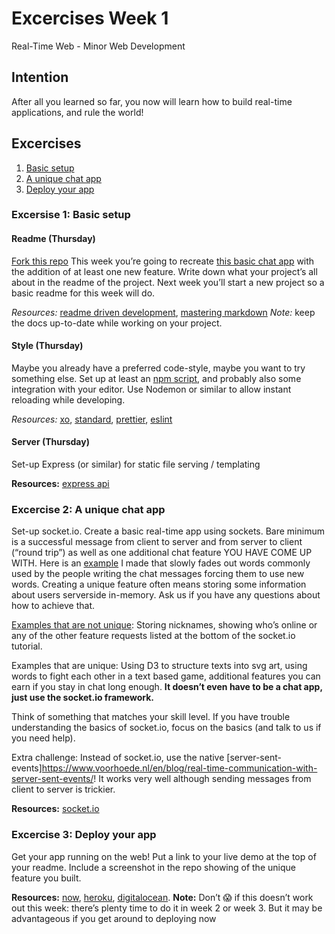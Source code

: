 # Excercises Week 1
Real-Time Web - Minor Web Development 

## Intention

After all you learned so far, you now will learn how to build real-time applications, and rule the world!


## Excercises
1. [Basic setup][excercise1]
2. [A unique chat app ][excercise2]
3. [Deploy your app][excercise3]

### Excersise 1: Basic setup

#### Readme (Thursday)
[Fork this repo][repo]
This week you’re going to recreate [this basic chat app][socket.io chat] with the addition of at least one new feature. Write down what your project’s all about in the readme of the project. Next week you’ll start a new project so a basic readme for this week will do.

*Resources:* [readme driven development][rdd], [mastering markdown][markdown]
*Note:* keep the docs up-to-date while working on your project.

#### Style (Thursday) 
Maybe you already have a preferred code-style, maybe you want to try something else.
Set up at least an [npm script][npm], and probably also some integration with your editor. Use Nodemon or similar to allow instant reloading while developing.

*Resources:* [xo], [standard][standard], [prettier][prettier], [eslint][eslint]

#### Server (Thursday)
Set-up Express (or similar) for static file serving / templating

**Resources:** [express api][express api]

### Excercise 2: A unique chat app 

Set-up socket.io. Create a basic real-time app using sockets. Bare minimum is a successful message from client to server and from server to client (“round trip”) as well as one additional chat feature YOU HAVE COME UP WITH. Here is an [example][example razpudding] I made that slowly fades out words commonly used by the people writing the chat messages forcing them to use new words.
Creating a unique feature often means storing some information about users serverside in-memory. Ask us if you have any questions about how to achieve that.

[Examples that are not unique][get started]: Storing nicknames, showing who’s online or any of the other feature requests listed at the bottom of the socket.io tutorial.

Examples that are unique: Using D3 to structure texts into svg art, using words to fight each other in a text based game, additional features you can earn if you stay in chat long enough.
**It doesn’t even have to be a chat app, just use the socket.io framework.**

Think of something that matches your skill level. If you have trouble understanding the basics of socket.io, focus on the basics (and talk to us if you need help).

Extra challenge: Instead of socket.io, use the native [server-sent-events]https://www.voorhoede.nl/en/blog/real-time-communication-with-server-sent-events/! It works very well although sending messages from client to server is trickier.

**Resources:** [socket.io]

### Excercise 3: Deploy your app
Get your app running on the web! Put a link to your live demo at the top of your readme. Include a screenshot in the repo showing of the unique feature you built.

**Resources:** [now], [heroku], [digitalocean].
**Note:** Don’t 😱 if this doesn’t work out this week: there’s plenty time to do it in week 2 or week 3. But it may be advantageous if you get around to deploying now


[excercise1]:https://github.com/cmda-minor-web/real-time-web-1819/blob/master/week-1.md#excersise-1-basic-setup 
[excercise2]:https://github.com/cmda-minor-web/real-time-web-1819/blob/master/week-1.md#excercise-2-a-unique-chat-app 
[excercise3]:https://github.com/cmda-minor-web/real-time-web-1819/blob/master/week-1.md#excercise-3-deploy-your-app
[repo]:https://github.com/cmda-minor-web/real-time-web-1819
[socket.io]:https://socket.io/
[socket.io chat]:https://socket.io/demos/chat/
[npm]:https://docs.npmjs.com/cli/run-script
[rdd]:http://tom.preston-werner.com/2010/08/23/readme-driven-development.html
[markdown]:https://guides.github.com/features/mastering-markdown/
[xo]:https://github.com/xojs/xo
[standard]:https://github.com/standard/standard
[prettier]:https://github.com/prettier/prettier
[eslint]:https://github.com/eslint/eslint
[express api]:https://expressjs.com/en/4x/api.html
[example razpudding]: https://github.com/Razpudding/socketio-chat-app
[get started]:https://socket.io/get-started/chat/
[sse]:https://www.voorhoede.nl/en/blog/real-time-communication-with-server-sent-events/
[now]:https://zeit.co/now
[heroku]:https://www.heroku.com/
[digitalocean]:https://www.digitalocean.com/


